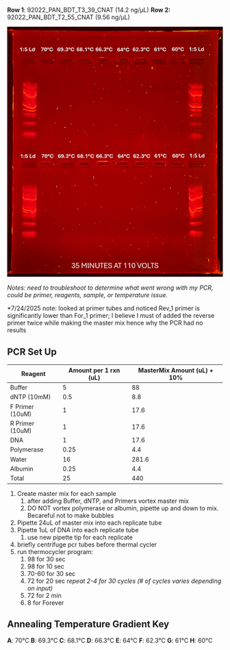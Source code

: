 **Row 1**: 92022_PAN_BDT_T3_39_CNAT (14.2 ng/μL)
**Row 2:** 92022_PAN_BDT_T2_55_CNAT (9.56 ng/μL)

![](psbA%20Gel%20Images/July21_2025_Gel.png)

*Notes: need to troubleshoot to determine what went wrong with my PCR, could be primer, reagents, sample, or temperature issue.* 

*7/24/2025 note: looked at primer tubes and noticed Rev_1 primer is significantly lower than For_1 primer; I believe I must of added the reverse primer twice while making the master mix hence why the PCR had no results
## PCR Set Up 

| Reagent         | Amount per 1 rxn (uL) | MasterMix Amount (uL) + 10% |
| --------------- | --------------------- | --------------------------- |
| Buffer          | 5                     | 88                          |
| dNTP (10mM)     | 0.5                   | 8.8                         |
| F Primer (10uM) | 1                     | 17.6                        |
| R Primer (10uM) | 1                     | 17.6                        |
| DNA             | 1                     | 17.6                        |
| Polymerase      | 0.25                  | 4.4                         |
| Water           | 16                    | 281.6                       |
| Albumin         | 0.25                  | 4.4                         |
| Total           | 25                    | 440                         |
1. Create master mix for each sample
    1. after adding Buffer, dNTP, and Primers vortex master mix
    2. DO NOT vortex polymerase or albumin, pipette up and down to mix. Becareful not to make bubbles
2. Pipette 24uL of master mix into each replicate tube
3. Pipette 1uL of DNA into each replicate tube
    1. use new pipette tip for each replicate
4. briefly centrifuge pcr tubes before thermal cycler
5. run thermocycler program:
    1. 98 for 30 sec
    2. 98 for 10 sec
    3. 70-60 for 30 sec
    4. 72 for 20 sec _repeat 2-4 for 30 cycles (# of cycles varies depending on input)_
    5. 72 for 2 min
    6. 8 for Forever

## Annealing Temperature Gradient Key 
**A**: 70°C
**B**: 69.3°C
**C**: 68.1°C
**D**: 66.3°C
**E**: 64°C
**F**: 62.3°C
**G**: 61°C
**H**: 60°C
